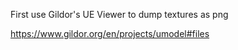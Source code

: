 First use Gildor's UE Viewer to dump textures as png

https://www.gildor.org/en/projects/umodel#files
